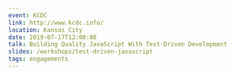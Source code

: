```yaml
---
event: KCDC
link: http://www.kcdc.info/
location: Kansas City
date: 2019-07-17T12:00:00
talk: Building Quality JavaScript With Test-Driven Development
slides: /workshops/test-driven-javascript
tags: engagements
---
```

